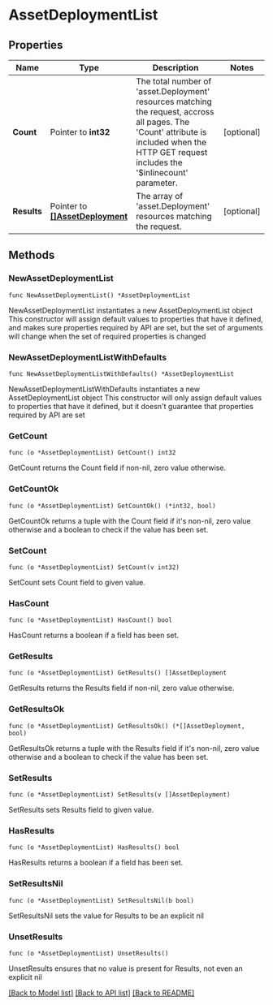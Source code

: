 # AssetDeploymentList

## Properties

Name | Type | Description | Notes
------------ | ------------- | ------------- | -------------
**Count** | Pointer to **int32** | The total number of &#39;asset.Deployment&#39; resources matching the request, accross all pages. The &#39;Count&#39; attribute is included when the HTTP GET request includes the &#39;$inlinecount&#39; parameter. | [optional] 
**Results** | Pointer to [**[]AssetDeployment**](AssetDeployment.md) | The array of &#39;asset.Deployment&#39; resources matching the request. | [optional] 

## Methods

### NewAssetDeploymentList

`func NewAssetDeploymentList() *AssetDeploymentList`

NewAssetDeploymentList instantiates a new AssetDeploymentList object
This constructor will assign default values to properties that have it defined,
and makes sure properties required by API are set, but the set of arguments
will change when the set of required properties is changed

### NewAssetDeploymentListWithDefaults

`func NewAssetDeploymentListWithDefaults() *AssetDeploymentList`

NewAssetDeploymentListWithDefaults instantiates a new AssetDeploymentList object
This constructor will only assign default values to properties that have it defined,
but it doesn't guarantee that properties required by API are set

### GetCount

`func (o *AssetDeploymentList) GetCount() int32`

GetCount returns the Count field if non-nil, zero value otherwise.

### GetCountOk

`func (o *AssetDeploymentList) GetCountOk() (*int32, bool)`

GetCountOk returns a tuple with the Count field if it's non-nil, zero value otherwise
and a boolean to check if the value has been set.

### SetCount

`func (o *AssetDeploymentList) SetCount(v int32)`

SetCount sets Count field to given value.

### HasCount

`func (o *AssetDeploymentList) HasCount() bool`

HasCount returns a boolean if a field has been set.

### GetResults

`func (o *AssetDeploymentList) GetResults() []AssetDeployment`

GetResults returns the Results field if non-nil, zero value otherwise.

### GetResultsOk

`func (o *AssetDeploymentList) GetResultsOk() (*[]AssetDeployment, bool)`

GetResultsOk returns a tuple with the Results field if it's non-nil, zero value otherwise
and a boolean to check if the value has been set.

### SetResults

`func (o *AssetDeploymentList) SetResults(v []AssetDeployment)`

SetResults sets Results field to given value.

### HasResults

`func (o *AssetDeploymentList) HasResults() bool`

HasResults returns a boolean if a field has been set.

### SetResultsNil

`func (o *AssetDeploymentList) SetResultsNil(b bool)`

 SetResultsNil sets the value for Results to be an explicit nil

### UnsetResults
`func (o *AssetDeploymentList) UnsetResults()`

UnsetResults ensures that no value is present for Results, not even an explicit nil

[[Back to Model list]](../README.md#documentation-for-models) [[Back to API list]](../README.md#documentation-for-api-endpoints) [[Back to README]](../README.md)


